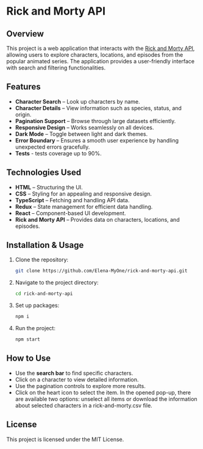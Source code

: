 # Rick and Morty API

## Overview

This project is a web application that interacts with the [Rick and Morty API](https://rickandmortyapi.com/), allowing users to explore characters, locations, and episodes from the popular animated series. The application provides a user-friendly interface with search and filtering functionalities.

## Features

- **Character Search** – Look up characters by name.
- **Character Details** – View information such as species, status, and origin.
- **Pagination Support** – Browse through large datasets efficiently.
- **Responsive Design** – Works seamlessly on all devices.
- **Dark Mode** – Toggle between light and dark themes.
- **Error Boundary** – Ensures a smooth user experience by handling unexpected errors gracefully.
- **Tests** - tests coverage up to 90%.

## Technologies Used

- **HTML** – Structuring the UI.
- **CSS** – Styling for an appealing and responsive design.
- **TypeScript** – Fetching and handling API data.
- **Redux** – State management for efficient data handling.
- **React** – Component-based UI development.
- **Rick and Morty API** – Provides data on characters, locations, and episodes.

## Installation & Usage

1. Clone the repository:
   ```sh
   git clone https://github.com/Elena-MyOne/rick-and-morty-api.git
   ```
2. Navigate to the project directory:

   ```sh
   cd rick-and-morty-api
   ```

3. Set up packages:

   ```sh
   npm i
   ```

4. Run the project:

   ```sh
   npm start
   ```

## How to Use

- Use the **search bar** to find specific characters.
- Click on a character to view detailed information.
- Use the pagination controls to explore more results.
- Click on the heart icon to select the item. In the opened pop-up, there are available two options: unselect all items or download the information about selected characters in a rick-and-morty.csv file.

## License

This project is licensed under the MIT License.
